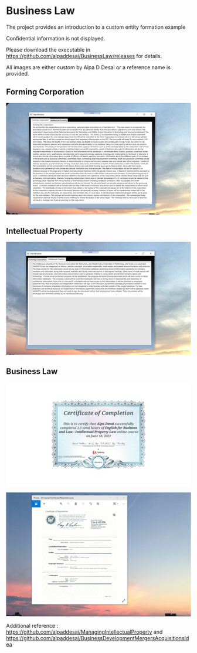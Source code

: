 # Business Law

The project provides an introduction to a custom entity formation example

Confidential information is not displayed.

Please download the executable in https://github.com/alpaddesai/BusinessLaw/releases for details.

All images are either custom by Alpa D Desai or a reference name is provided.

## Forming Corporation
![image](FormingCorporation.png)

## Intellectual Property
![image](IntellectualProperty.png)

## Business Law
![image](BusinessLaw.jpg)

![image](USCopyrightCertificate.png)

Additional reference : https://github.com/alpaddesai/ManagingIntellectualProperty  and https://github.com/alpaddesai/BusinessDevelopmentMergersAcquisitionsIdea
